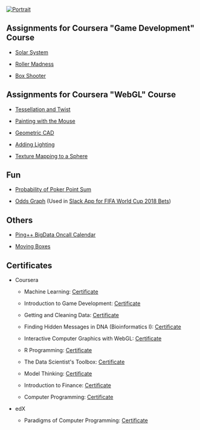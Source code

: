 [![Portrait](https://avatars0.githubusercontent.com/u/8757419)](https://github.com/charles-wangkai)

## Assignments for Coursera "Game Development" Course

* [Solar System](http://charles-wangkai.github.io/unity3d/Solar%20System/index.html)

* [Roller Madness](http://charles-wangkai.github.io/unity3d/Roller%20Madness/index.html)

* [Box Shooter](http://charles-wangkai.github.io/unity3d/Box%20Shooter/index.html)

## Assignments for Coursera "WebGL" Course

* [Tessellation and Twist](http://charles-wangkai.github.io/webgl/tessellation_twist.html)

* [Painting with the Mouse](http://charles-wangkai.github.io/webgl/painting_with_the_mouse.html)

* [Geometric CAD](http://charles-wangkai.github.io/webgl/geometric_cad.html)

* [Adding Lighting](http://charles-wangkai.github.io/webgl/lighting.html)

* [Texture Mapping to a Sphere](http://charles-wangkai.github.io/webgl/texture_mapping.html)

## Fun

* [Probability of Poker Point Sum](http://charles-wangkai.github.io/fun/pokers.html)

* [Odds Graph](http://charles-wangkai.github.io/fun/world_cup_2018_odds.html?other_total=200.0&same_total=185.0) (Used in [Slack App for FIFA World Cup 2018 Bets](https://github.com/charles-wangkai/betbot_worldcup2018))

## Others

* [Ping++ BigData Oncall Calendar](http://charles-wangkai.github.io/others/pingxx_bigdata_oncall_calendar.html)

* [Moving Boxes](http://charles-wangkai.github.io/others/moving_boxes.html)

## Certificates

* Coursera
    
    * Machine Learning: [Certificate](http://charles-wangkai.github.io/certificates/certificate_machine_learning.pdf)

    * Introduction to Game Development: [Certificate](http://charles-wangkai.github.io/certificates/certificate_game_development.pdf)

    * Getting and Cleaning Data: [Certificate](http://charles-wangkai.github.io/certificates/certificate_getting_and_cleaning_data.pdf)

    * Finding Hidden Messages in DNA (Bioinformatics I): [Certificate](http://charles-wangkai.github.io/certificates/certificate_bioinformatics_1.pdf)

    * Interactive Computer Graphics with WebGL: [Certificate](http://charles-wangkai.github.io/certificates/certificate_webgl.pdf)

    * R Programming: [Certificate](http://charles-wangkai.github.io/certificates/certificate_r_programming.pdf)

    * The Data Scientist's Toolbox: [Certificate](http://charles-wangkai.github.io/certificates/certificate_data_scientist_toolbox.pdf)

    * Model Thinking: [Certificate](http://charles-wangkai.github.io/certificates/certificate_model_thinking.pdf)

    * Introduction to Finance: [Certificate](http://charles-wangkai.github.io/certificates/certificate_finance.pdf)

    * Computer Programming: [Certificate](http://charles-wangkai.github.io/certificates/certificate_computer_programming.pdf)

* edX

    * Paradigms of Computer Programming: [Certificate](https://courses.edx.org/certificates/c952c7addbe34438a45c316752969049)
